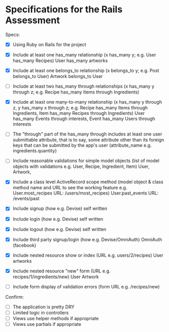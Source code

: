 # Specifications for the Rails Assessment

Specs:
- [x] Using Ruby on Rails for the project
- [x] Include at least one has_many relationship (x has_many y; e.g. User has_many Recipes)
    User has_many artworks
- [x] Include at least one belongs_to relationship (x belongs_to y; e.g. Post belongs_to User)
    Artwork belongs_to User
- [ ] Include at least two has_many through relationships (x has_many y through z; e.g. Recipe has_many Items through Ingredients)

- [x] Include at least one many-to-many relationship (x has_many y through z, y has_many x through z; e.g. Recipe has_many Items through Ingredients, Item has_many Recipes through Ingredients)
    User has_many Events through interests, Event has_many Users through interests
- [ ] The "through" part of the has_many through includes at least one user submittable attribute, that is to say, some attribute other than its foreign keys that can be submitted by the app's user (attribute_name e.g. ingredients.quantity)
- [ ] Include reasonable validations for simple model objects (list of model objects with validations e.g. User, Recipe, Ingredient, Item)
    User, Artwork,
- [x] Include a class level ActiveRecord scope method (model object & class method name and URL to see the working feature e.g. User.most_recipes URL: /users/most_recipes)
    User.past_events URL: /events/past 
- [x] Include signup (how e.g. Devise)
    self written
- [x] Include login (how e.g. Devise)
    self written
- [x] Include logout (how e.g. Devise)
    self written
- [x] Include third party signup/login (how e.g. Devise/OmniAuth)
    OmniAuth (facebook)
- [x] Include nested resource show or index (URL e.g. users/2/recipes)
    User artworks
- [x] Include nested resource "new" form (URL e.g. recipes/1/ingredients/new)
    User Artwork
- [ ] Include form display of validation errors (form URL e.g. /recipes/new)

Confirm:
- [ ] The application is pretty DRY
- [ ] Limited logic in controllers
- [ ] Views use helper methods if appropriate
- [ ] Views use partials if appropriate
